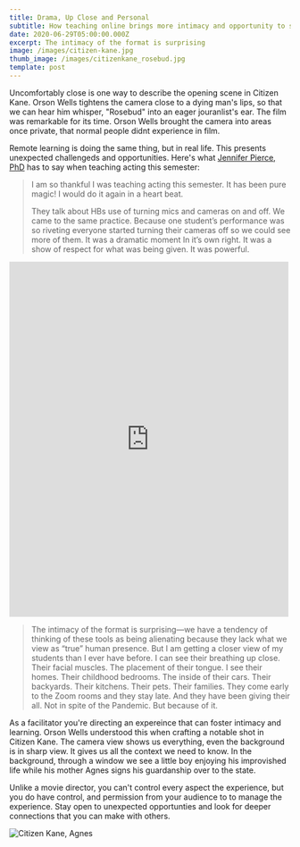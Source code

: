 ```yaml
---
title: Drama, Up Close and Personal
subtitle: How teaching online brings more intimacy and opportunity to students
date: 2020-06-29T05:00:00.000Z
excerpt: The intimacy of the format is surprising
image: /images/citizen-kane.jpg
thumb_image: /images/citizenkane_rosebud.jpg
template: post
---
```

Uncomfortably close is one way to describe the opening scene in Citizen Kane. Orson Wells tightens the camera close to a dying man's lips, so that we can hear him whisper, "Rosebud" into an eager jouranlist's ear. The film was remarkable for its time. Orson Wells brought the camera into areas once private, that normal people didnt experience in film.

Remote learning is doing the same thing, but in real life. This presents unexpected challengeds and opportunities. Here's what [Jennifer Pierce, PhD](/about) has to say when teaching acting this semester:

> I am so thankful I was teaching acting this semester. It has been pure magic! I would do it again in a heart beat.
>
> They talk about HBs use of turning mics and cameras on and off. We came to the same practice. Because one student’s performance was so riveting everyone started turning their cameras off so we could see more of them. It was a dramatic moment In it’s own right. It was a show of respect for what was being given. It was powerful.

<iframe src="https://www.facebook.com/plugins/post.php?href=https%3A%2F%2Fwww.facebook.com%2Fjenewingpierce%2Fposts%2F10220131162522244&width=500" width="500" height="636" style="border:none;overflow:hidden" scrolling="no" frameborder="0" allowTransparency="true" allow="encrypted-media"></iframe>

> The intimacy of the format is surprising—we have a tendency of thinking of these tools as being alienating because they lack what we view as “true” human presence. But I am getting a closer view of my students than I ever have before. I can see their breathing up close. Their facial muscles. The placement of their tongue. I see their homes. Their childhood bedrooms. The inside of their cars. Their backyards. Their kitchens. Their pets. Their families. They come early to the Zoom rooms and they stay late. And they have been giving their all. Not in spite of the Pandemic. But because of it.

As a facilitator you're directing an expereince that can foster intimacy and learning. Orson Wells understood this when crafting a notable shot in Citizen Kane. The camera view shows us everything, even the background is in sharp view. It gives us all the context we need to know. In  the background, through a window we see a little boy  enjoying his improvished life while his mother Agnes signs his guardanship over to the state.

Unlike a movie director, you can't control every aspect the experience, but you do have control, and permission from your audience to to manage the experience. Stay open to unexpected opportunties and look for deeper connections that you can make with others.

![Citizen Kane, Agnes](/images/agnes2.jpg)